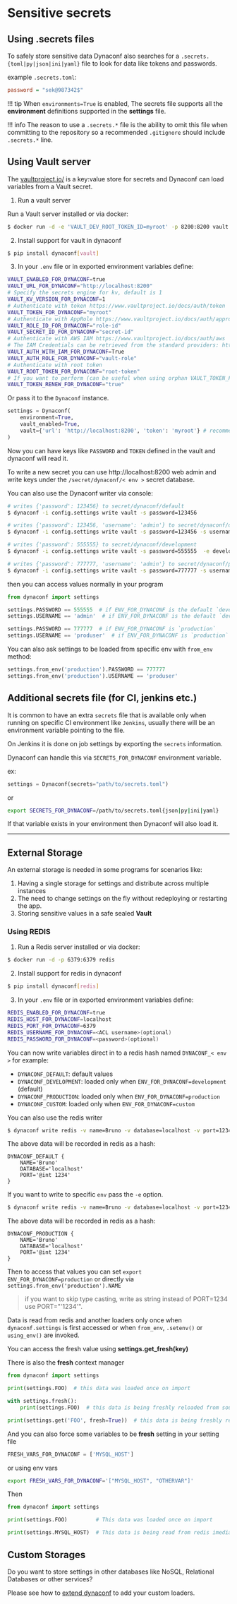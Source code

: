 # Sensitive secrets

## Using .secrets files

To safely store sensitive data Dynaconf also searches for a `.secrets.{toml|py|json|ini|yaml}` file to look for data like tokens and passwords.

example `.secrets.toml`:

```ini
password = "sek@987342$"
```

!!! tip
    When `environments=True` is enabled, The secrets file supports all the **environment** definitions supported in the **settings** file.


!!! info
    The reason to use a `.secrets.*` file is the ability to omit this file when committing to the repository so a recommended `.gitignore` should include `.secrets.*` line.

## Using Vault server

The [vaultproject.io/](https://www.vaultproject.io/) is a key:value store for secrets and Dynaconf can load
variables from a Vault secret.

1. Run a vault server

Run a Vault server installed or via docker:

```bash
$ docker run -d -e 'VAULT_DEV_ROOT_TOKEN_ID=myroot' -p 8200:8200 vault
```

2. Install support for vault in dynaconf

```bash
$ pip install dynaconf[vault]
```

3. In your `.env` file or in exported environment variables define:

```bash
VAULT_ENABLED_FOR_DYNACONF=true
VAULT_URL_FOR_DYNACONF="http://localhost:8200"
# Specify the secrets engine for kv, default is 1
VAULT_KV_VERSION_FOR_DYNACONF=1
# Authenticate with token https://www.vaultproject.io/docs/auth/token
VAULT_TOKEN_FOR_DYNACONF="myroot"
# Authenticate with AppRole https://www.vaultproject.io/docs/auth/approle
VAULT_ROLE_ID_FOR_DYNACONF="role-id"
VAULT_SECRET_ID_FOR_DYNACONF="secret-id"
# Authenticate with AWS IAM https://www.vaultproject.io/docs/auth/aws
# The IAM Credentials can be retrieved from the standard providers: https://boto3.amazonaws.com/v1/documentation/api/latest/guide/credentials.html
VAULT_AUTH_WITH_IAM_FOR_DYNACONF=True
VAULT_AUTH_ROLE_FOR_DYNACONF="vault-role"
# Authenticate with root token
VAULT_ROOT_TOKEN_FOR_DYNACONF="root-token"
# If you want to perform (can be useful when using orphan VAULT_TOKEN_FOR_DYNACONF)
VAULT_TOKEN_RENEW_FOR_DYNACONF="true"
```

Or pass it to the `Dynaconf` instance.

```py
settings = Dynaconf(
    environment=True,
    vault_enabled=True,
    vault={'url': 'http://localhost:8200', 'token': 'myroot'} # recommended to keep as env var.
)
```

Now you can have keys like `PASSWORD` and `TOKEN` defined in the vault and
dynaconf will read it.

To write a new secret you can use http://localhost:8200 web admin and write keys
under the `/secret/dynaconf/< env >` secret database.

You can also use the Dynaconf writer via console:

```bash
# writes {'password': 123456} to secret/dynaconf/default
$ dynaconf -i config.settings write vault -s password=123456

# writes {'password': 123456, 'username': 'admin'} to secret/dynaconf/default
$ dynaconf -i config.settings write vault -s password=123456 -s username=admin

# writes {'password': 555555} to secret/dynaconf/development
$ dynaconf -i config.settings write vault -s password=555555  -e development

# writes {'password': 777777, 'username': 'admin'} to secret/dynaconf/production
$ dynaconf -i config.settings write vault -s password=777777 -s username=produser -e production
```

then you can access values normally in your program

```py
from dynaconf import settings

settings.PASSWORD == 555555  # if ENV_FOR_DYNACONF is the default `development`
settings.USERNAME == 'admin'  # if ENV_FOR_DYNACONF is the default `development`

settings.PASSWORD == 777777  # if ENV_FOR_DYNACONF is `production`
settings.USERNAME == 'produser'  # if ENV_FOR_DYNACONF is `production`
```

You can also ask settings to be loaded from specific env with `from_env` method:

```py
settings.from_env('production').PASSWORD == 777777
settings.from_env('production').USERNAME == 'produser'
```

## Additional secrets file (for CI, jenkins etc.)

It is common to have an extra `secrets` file that is available only when running on specific CI environment like `Jenkins`, usually there will be an environment variable pointing to the file.

On Jenkins it is done on job settings by exporting the `secrets` information.

Dynaconf can handle this via `SECRETS_FOR_DYNACONF` environment variable.

ex:

```py
settings = Dynaconf(secrets="path/to/secrets.toml")
```

or

```bash
export SECRETS_FOR_DYNACONF=/path/to/secrets.toml{json|py|ini|yaml}
```

If that variable exists in your environment then Dynaconf will also load it.

---
## External Storage

An external storage is needed in some programs for scenarios like:

1) Having a single storage for settings and distribute across multiple instances
2) The need to change settings on the fly without redeploying or restarting the app.
3) Storing sensitive values in a safe sealed **Vault**

### Using REDIS

1. Run a Redis server installed or via docker:

```bash
$ docker run -d -p 6379:6379 redis
```

2. Install support for redis in dynaconf

```bash
$ pip install dynaconf[redis]
```

3. In your `.env` file or in exported environment variables define:

```bash
REDIS_ENABLED_FOR_DYNACONF=true
REDIS_HOST_FOR_DYNACONF=localhost
REDIS_PORT_FOR_DYNACONF=6379
REDIS_USERNAME_FOR_DYNACONF=<ACL username>(optional)
REDIS_PASSWORD_FOR_DYNACONF=<password>(optional)
```

You can now write variables direct in to a redis hash named `DYNACONF_< env >` for example:

- `DYNACONF_DEFAULT`: default values
- `DYNACONF_DEVELOPMENT`: loaded only when `ENV_FOR_DYNACONF=development` (default)
- `DYNACONF_PRODUCTION`: loaded only when `ENV_FOR_DYNACONF=production`
- `DYNACONF_CUSTOM`: loaded only when `ENV_FOR_DYNACONF=custom`

You can also use the redis writer

```bash
$ dynaconf write redis -v name=Bruno -v database=localhost -v port=1234
```

The above data will be recorded in redis as a hash:

```
DYNACONF_DEFAULT {
    NAME='Bruno'
    DATABASE='localhost'
    PORT='@int 1234'
}
```

If you want to write to specific `env` pass the `-e` option.

```bash
$ dynaconf write redis -v name=Bruno -v database=localhost -v port=1234 -e production
```

The above data will be recorded in redis as a hash:

```
DYNACONF_PRODUCTION {
    NAME='Bruno'
    DATABASE='localhost'
    PORT='@int 1234'
}
```

Then to access that values you can set `export ENV_FOR_DYNACONF=production` or directly via `settings.from_env('production').NAME`

> if you want to skip type casting, write as string instead of PORT=1234 use PORT="'1234'".

Data is read from redis and another loaders only once when `dynaconf.settings` is first accessed
or when `from_env`, `.setenv()` or `using_env()` are invoked.

You can access the fresh value using **settings.get_fresh(key)**

There is also the **fresh** context manager

```python
from dynaconf import settings

print(settings.FOO)  # this data was loaded once on import

with settings.fresh():
    print(settings.FOO)  # this data is being freshly reloaded from source

print(settings.get('FOO', fresh=True))  # this data is being freshly reloaded from source
```

And you can also force some variables to be **fresh** setting in your setting file

```python
FRESH_VARS_FOR_DYNACONF = ['MYSQL_HOST']
```

or using env vars

```bash
export FRESH_VARS_FOR_DYNACONF='["MYSQL_HOST", "OTHERVAR"]'
```

Then

```python
from dynaconf import settings

print(settings.FOO)         # This data was loaded once on import

print(settings.MYSQL_HOST)  # This data is being read from redis imediatelly!
```

## Custom Storages

Do you want to store settings in other databases like NoSQL, Relational Databases or other services?

Please see how to [extend dynaconf](advanced.md) to add your custom loaders.